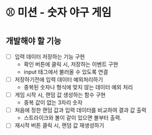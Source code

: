 # ⚾ 미션 - 숫자 야구 게임

##  개발해야 할 기능

- [ ] 입력 데이터 저장하는 기능 구현
  - 확인 버튼에 클릭 시, 저장하는 이벤트 구현
  - input 태그에서 불러올 수 있도록 연결
- [ ] 저장하기전에 입력 데이터 예외처리하기 
  -  중복된 숫자나 형식에 맞지 않는 데이터 예외 처리
- [ ] 게임 시작 시, 랜덤 값 생성하는 함수 구현
  - 중복 값이 없는 3자리 숫자
- [ ] 처음에 정한 랜덤 값과 입력 데이터를 비교하여 결과 값 출력
  -  스트라이크와 볼이 같이 있으면 볼부터 출력.
- [ ] 재시작 버튼 클릭 시, 랜덤 값 재생성하기
